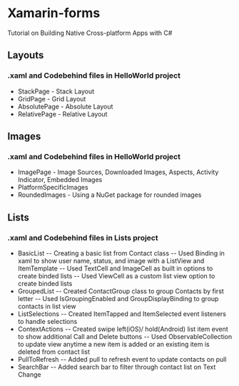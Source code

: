 # Xamarin-forms
Tutorial on Building Native Cross-platform Apps with C# 

## Layouts
### .xaml and Codebehind files in HelloWorld project
- StackPage - Stack Layout
- GridPage - Grid Layout
- AbsolutePage - Absolute Layout
- RelativePage - Relative Layout

## Images
### .xaml and Codebehind files in HelloWorld project
- ImagePage - Image Sources, Downloaded Images, Aspects, Activity Indicator, Embedded Images
- PlatformSpecificImages
- RoundedImages - Using a NuGet package for rounded images

## Lists
### .xaml and Codebehind files in Lists project
- BasicList
-- Creating a basic list from Contact class 
-- Used Binding in xaml to show user name, status, and image with a ListView and ItemTemplate 
-- Used TextCell and ImageCell as built in options to create binded lists
-- Used ViewCell as a custom list view option to create binded lists
- GroupedList 
-- Created ContactGroup class to group Contacts by first letter
-- Used IsGroupingEnabled and GroupDisplayBinding to group contacts in list view
- ListSelections 
-- Created ItemTapped and ItemSelected event listeners to handle selections
- ContextActions
-- Created swipe left(iOS)/ hold(Android) list item event to show additional Call and Delete buttons
-- Used ObservableCollection to update view anytime a new item is added or an existing item is deleted from contact list
- PullToRefresh
-- Added pull to refresh event to update contacts on pull
- SearchBar
-- Added search bar to filter through contact list on Text Change